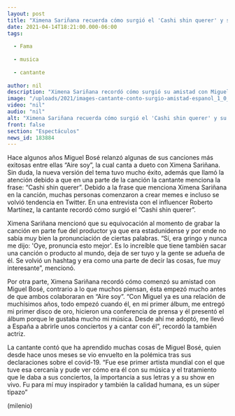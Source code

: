 ```yaml
---
layout: post
title: "Ximena Sariñana recuerda cómo surgió el 'Cashi shin querer' y su amistad con Miguel Bosé"
date: 2021-04-14T18:21:00.000-06:00
tags:
  
  - Fama
  
  - musica
  
  - cantante
  
author: nil
description: "Ximena Sariñana recordó cómo surgió su amistad con Miguel Bosé y también el Cashi shin querer que cantó en una canción del español. "
image: "/uploads/2021/images-cantante-conto-surgio-amistad-espanol_1_0_1046_649.jpg"
video: "nil"
audio: "nil"
alt: "Ximena Sariñana recuerda cómo surgió el 'Cashi shin querer' y su amistad con Miguel Bosé"
front: false
section: "Espectáculos"
news_id: 183884
---
```


Hace algunos años Miguel Bosé relanzó algunas de sus canciones más exitosas entre ellas “Aire soy”, la cual canta a dueto con Ximena Sariñana. Sin duda, la nueva versión del tema tuvo mucho éxito, además que llamó la atención debido a que en una parte de la canción la cantante menciona la frase: “Cashi shin querer”. Debido a la frase que menciona Ximena Sariñana en la canción, muchas personas comenzaron a crear memes e incluso se volvió tendencia en Twitter. En una entrevista con el influencer Roberto Martínez, la cantante recordó cómo surgió el “Cashi shin querer”. 

Ximena Sariñana mencionó que su equivocación al momento de grabar la canción en parte fue del productor ya que era estadunidense y por ende no sabía muy bien la pronunciación de ciertas palabras. “Sí, era gringo y nunca me dijo: 'Oye, pronuncia esto mejor'. Es lo increíble que tiene también sacar una canción o producto al mundo, deja de ser tuyo y la gente se adueña de él. Se volvió un hashtag y era como una parte de decir las cosas, fue muy interesante”, mencionó. 

Por otra parte, Ximena Sariñana recordó cómo comenzó su amistad con Miguel Bosé, contrario a lo que muchos piensan, ésta empezó mucho antes de que ambos colaboraran en “Aire soy”. “Con Miguel ya es una relación de muchísimos años, todo empezó cuando él, en mi primer álbum, me entregó mi primer disco de oro, hicieron una conferencia de prensa y él presentó el álbum porque le gustaba mucho mi música. Desde ahí me adoptó, me llevó a España a abrirle unos conciertos y a cantar con él”, recordó la también actriz. 

La cantante contó que ha aprendido muchas cosas de Miguel Bosé, quien desde hace unos meses se vio envuelto en la polémica tras sus declaraciones sobre el covid-19. “Fue ese primer artista mundial con el que tuve esa cercanía y pude ver cómo era él con su música y el tratamiento que le daba a sus conciertos, la importancia a sus letras y a su show en vivo. Fu para mí muy inspirador y también la calidad humana, es un súper tipazo” 

(milenio)